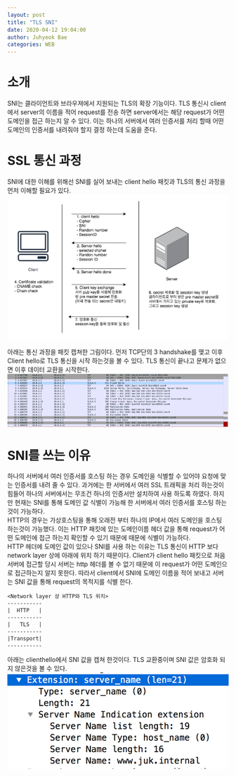 ```yaml
---
layout: post
title: "TLS SNI"
date: 2020-04-12 19:04:00
author: Juhyeok Bae
categories: WEB
---
```

# 소개
SNI는 클라이언트와 브라우져에서 지원되는 TLS의 확장 기능이다. TLS 통신시 client에서 server의 이름을 적어 request를 전송 하면 server에서는 해당 request가 어떤 도메인을 접근 하는지 알 수 있다. 이는 하나의 서버에서 여러 인증서를 처리 할때 어떤 도메인의 인증서를 내려줘야 할지 결정 하는데 도움을 준다.


# SSL 통신 과정
SNI에 대한 이해를 위해선 SNI를 실어 보내는 client hello 패킷과 TLS의 통신 과정을 먼저 이해할 필요가 있다.  
![tls-handshake](/assets/img/tls-handshake.png)

아래는 통신 과정을 패킷 캡쳐한 그림이다.
먼저 TCP단의 3 handshake를 맺고 이후 Client hello로 TLS 통신을 시작 하는것을 볼 수 있다. TLS 통신이 끝나고 문제가 없으면 이후 데이터 교환을 시작한다.
![tls-handshake](/assets/img/tls-dump.png)


# SNI를 쓰는 이유
하나의 서버에서 여러 인증서를 호스팅 하는 경우 도메인을 식별할 수 있어야 요청에 맞는 인증서를 내려 줄 수 있다. 과거에는 한 서버에서 여러 SSL 트래픽을 처리 하는것이 힘들어 하나의 서버에서는 무조건 하나의 인증서만 설치하여 사용 하도록 하였다. 하지만 현재는 SNI를 통해 도메인 값 식별이 가능해 한 서버에서 여러 인증서를 호스팅 하는것이 가능하다.  
HTTP의 경우는 가상호스팅을 통해 오래전 부터 하나의 IP에서 여러 도메인을 호스팅 하는것이 가능했다. 이는 HTTP 패킷에 있는 도메인이름 헤더 값을 통해 request가 어떤 도메인에 접근 하는지 확인할 수 있기 때문에 때문에 식별이 가능하다.  
HTTP 헤더에 도메인 값이 있으나 SNI를 사용 하는 이유는 TLS 통신이 HTTP 보다 network layer 상에 아래에 위치 하기 때문이다. Client가 client hello 패킷으로 처음 서버에 접근할 당시 서버는 http 헤더를 볼 수 없기 때문에 이 request가 어떤 도메인으로 접근하는지 알지 못한다. 따라서 client에서 SNI에 도메인 이름을 적어 보내고 서버는 SNI 값을 통해 request의 목적지를 식별 한다.  
```
<Network layer 상 HTTP와 TLS 위치>
-----------
|  HTTP   |
-----------
|   TLS   |
-----------
|Transport|
-----------
```

아래는 clienthello에서 SNI 값을 캡쳐 한것이다. TLS 교환중이며 SNI 값은 암호화 되지 않은것을 볼 수 있다.
![tls-handshake](/assets/img/tls-clienthello.png)
